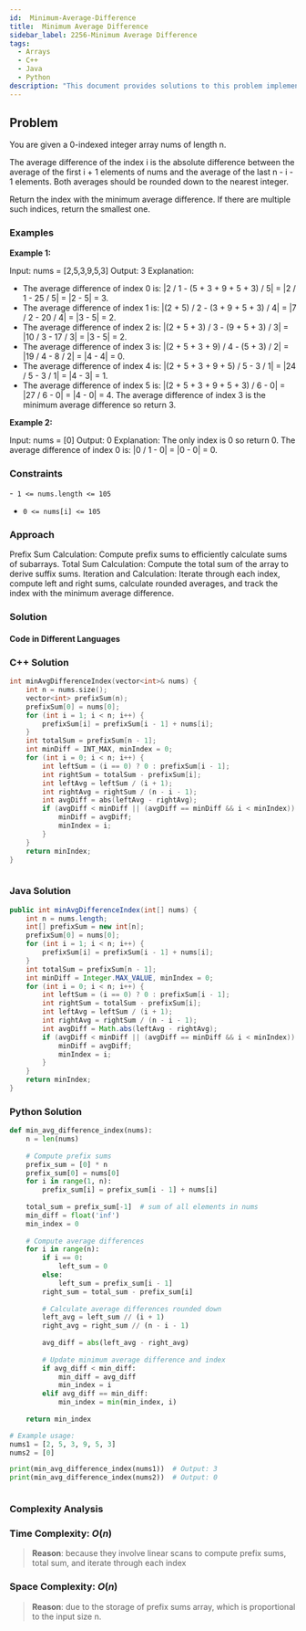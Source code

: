 ```yaml
---
id:  Minimum-Average-Difference
title:  Minimum Average Difference
sidebar_label: 2256-Minimum Average Difference
tags:
  - Arrays
  - C++
  - Java
  - Python
description: "This document provides solutions to this problem implemented in C++, Java, and Python."
---
```


## Problem

You are given a 0-indexed integer array nums of length n.

The average difference of the index i is the absolute difference between the average of the first i + 1 elements of nums and the average of the last n - i - 1 elements. Both averages should be rounded down to the nearest integer.

Return the index with the minimum average difference. If there are multiple such indices, return the smallest one.

### Examples

**Example 1:**

Input: nums = [2,5,3,9,5,3]
Output: 3
Explanation:
- The average difference of index 0 is: |2 / 1 - (5 + 3 + 9 + 5 + 3) / 5| = |2 / 1 - 25 / 5| = |2 - 5| = 3.
- The average difference of index 1 is: |(2 + 5) / 2 - (3 + 9 + 5 + 3) / 4| = |7 / 2 - 20 / 4| = |3 - 5| = 2.
- The average difference of index 2 is: |(2 + 5 + 3) / 3 - (9 + 5 + 3) / 3| = |10 / 3 - 17 / 3| = |3 - 5| = 2.
- The average difference of index 3 is: |(2 + 5 + 3 + 9) / 4 - (5 + 3) / 2| = |19 / 4 - 8 / 2| = |4 - 4| = 0.
- The average difference of index 4 is: |(2 + 5 + 3 + 9 + 5) / 5 - 3 / 1| = |24 / 5 - 3 / 1| = |4 - 3| = 1.
- The average difference of index 5 is: |(2 + 5 + 3 + 9 + 5 + 3) / 6 - 0| = |27 / 6 - 0| = |4 - 0| = 4.
The average difference of index 3 is the minimum average difference so return 3.

**Example 2:**

Input: nums = [0]
Output: 0
Explanation:
The only index is 0 so return 0.
The average difference of index 0 is: |0 / 1 - 0| = |0 - 0| = 0.


### Constraints

-` 1 <= nums.length <= 105`
- `0 <= nums[i] <= 105`

### Approach

Prefix Sum Calculation: Compute prefix sums to efficiently calculate sums of subarrays.
Total Sum Calculation: Compute the total sum of the array to derive suffix sums.
Iteration and Calculation: Iterate through each index, compute left and right sums, calculate rounded averages, and track the index with the minimum average difference.
### Solution

#### Code in Different Languages

### C++ Solution

```cpp
int minAvgDifferenceIndex(vector<int>& nums) {
    int n = nums.size();
    vector<int> prefixSum(n);
    prefixSum[0] = nums[0];
    for (int i = 1; i < n; i++) {
        prefixSum[i] = prefixSum[i - 1] + nums[i];
    }
    int totalSum = prefixSum[n - 1];
    int minDiff = INT_MAX, minIndex = 0;
    for (int i = 0; i < n; i++) {
        int leftSum = (i == 0) ? 0 : prefixSum[i - 1];
        int rightSum = totalSum - prefixSum[i];
        int leftAvg = leftSum / (i + 1);
        int rightAvg = rightSum / (n - i - 1);
        int avgDiff = abs(leftAvg - rightAvg);
        if (avgDiff < minDiff || (avgDiff == minDiff && i < minIndex)) {
            minDiff = avgDiff;
            minIndex = i;
        }
    }
    return minIndex;
}



```

### Java Solution

```java
public int minAvgDifferenceIndex(int[] nums) {
    int n = nums.length;
    int[] prefixSum = new int[n];
    prefixSum[0] = nums[0];
    for (int i = 1; i < n; i++) {
        prefixSum[i] = prefixSum[i - 1] + nums[i];
    }
    int totalSum = prefixSum[n - 1];
    int minDiff = Integer.MAX_VALUE, minIndex = 0;
    for (int i = 0; i < n; i++) {
        int leftSum = (i == 0) ? 0 : prefixSum[i - 1];
        int rightSum = totalSum - prefixSum[i];
        int leftAvg = leftSum / (i + 1);
        int rightAvg = rightSum / (n - i - 1);
        int avgDiff = Math.abs(leftAvg - rightAvg);
        if (avgDiff < minDiff || (avgDiff == minDiff && i < minIndex)) {
            minDiff = avgDiff;
            minIndex = i;
        }
    }
    return minIndex;
}


```

### Python Solution

```python
def min_avg_difference_index(nums):
    n = len(nums)
    
    # Compute prefix sums
    prefix_sum = [0] * n
    prefix_sum[0] = nums[0]
    for i in range(1, n):
        prefix_sum[i] = prefix_sum[i - 1] + nums[i]
    
    total_sum = prefix_sum[-1]  # sum of all elements in nums
    min_diff = float('inf')
    min_index = 0
    
    # Compute average differences
    for i in range(n):
        if i == 0:
            left_sum = 0
        else:
            left_sum = prefix_sum[i - 1]
        right_sum = total_sum - prefix_sum[i]
        
        # Calculate average differences rounded down
        left_avg = left_sum // (i + 1)
        right_avg = right_sum // (n - i - 1)
        
        avg_diff = abs(left_avg - right_avg)
        
        # Update minimum average difference and index
        if avg_diff < min_diff:
            min_diff = avg_diff
            min_index = i
        elif avg_diff == min_diff:
            min_index = min(min_index, i)
    
    return min_index

# Example usage:
nums1 = [2, 5, 3, 9, 5, 3]
nums2 = [0]

print(min_avg_difference_index(nums1))  # Output: 3
print(min_avg_difference_index(nums2))  # Output: 0



```

### Complexity Analysis

### Time Complexity: $O(n)$

> **Reason**: because they involve linear scans to compute prefix sums, total sum, and iterate through each index

### Space Complexity: $O(n)$

> **Reason**:  due to the storage of prefix sums array, which is proportional to the input size n.

